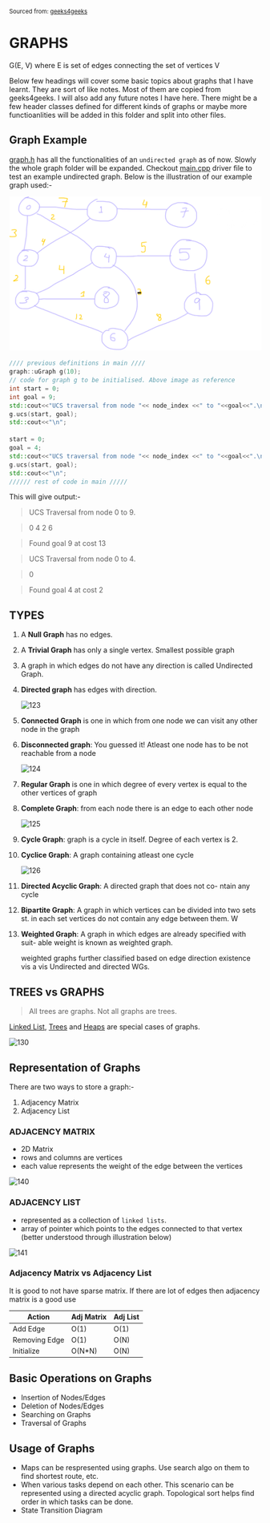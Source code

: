 <small> Sourced from: [geeks4geeks](https://www.geeksforgeeks.org/graph-data-structure-and-algorithms/)</small>
 
# GRAPHS 

G(E, V) where E is set of edges connecting 
the set of vertices V


Below few headings will cover some basic topics about graphs that I have learnt. They are sort of like notes. Most of them are copied from geeks4geeks. I will also add any future notes I have here. There might be a few header classes defined for different kinds of graphs or maybe more functioanlities will be added in this folder and split into other files.


## Graph Example

[graph.h](./graph.h) has all the functionalities of an `undirected graph` as of now. Slowly the whole graph folder will be expanded. Checkout [main.cpp](./main.cpp) driver file to test an example undirected graph. Below is the illustration of our example graph used:-

![exampleGraph](exampleGraph.png)

```cpp
//// previous definitions in main ////
graph::uGraph g(10);
// code for graph g to be initialised. Above image as reference 
int start = 0;
int goal = 9;
std::cout<<"UCS traversal from node "<< node_index <<" to "<<goal<<".\n";
g.ucs(start, goal);
std::cout<<"\n";

start = 0;
goal = 4;
std::cout<<"UCS traversal from node "<< node_index <<" to "<<goal<<".\n";
g.ucs(start, goal);
std::cout<<"\n";
////// rest of code in main /////
```

This will give output:- &nbsp;
>UCS Traversal from node 0 to 9.

>0 4 2 6 

>Found goal 9 at cost 13

>

>UCS Traversal from node 0 to 4.

>0

>Found goal 4 at cost 2



## TYPES

1.  A **Null Graph** has no edges.

2.  A **Trivial Graph** has only a single vertex. Smallest possible graph

3.  A graph in which edges do not have any direction is called Undirected Graph.

4.  **Directed graph** has edges with direction. 
    
    ![123](https://media.geeksforgeeks.org/wp-content/uploads/20200630114438/directed.jpg)

5.  **Connected Graph** is one in which from one node we can
    visit any other node in the graph

6. **Disconnected graph**: You guessed it! Atleast one node has to
    be not reachable from a node

    ![124](https://media.geeksforgeeks.org/wp-content/uploads/20200630121400/connected1.jpg)

7.  **Regular Graph** is one in which degree of every vertex is equal
    to the other vertices of graph

8.  **Complete Graph**: from each node there is an edge to each other node    
    
    ![125](https://media.geeksforgeeks.org/wp-content/uploads/20200630122008/regular.jpg)

9.  **Cycle Graph**: graph is a cycle in itself. Degree of each vertex is 2.
10. **Cyclice Graph**: A graph containing atleast one cycle

    ![126](https://media.geeksforgeeks.org/wp-content/uploads/20200630122225W/cyclic.jpg)

11. **Directed Acyclic Graph**: A directed graph that does not co-
    ntain any cycle

12. **Bipartite Graph**: A graph in which vertices can be divided into
    two sets st. in each set vertices do not contain any edge
    between them.
W
13. **Weighted Graph**:
    A graph in which edges are already specified with suit-
    able weight is known as weighted graph.

    weighted graphs further classified based on edge direction
    existence vis a vis Undirected and directed WGs.


## TREES vs GRAPHS

> All trees are graphs.
> Not all graphs are trees.


[Linked List](../linked%20lists/), [Trees](../trees/) and [Heaps](../heap/) are special cases of graphs.


![130](https://media.geeksforgeeks.org/wp-content/uploads/20200630123458/tree_vs_graph.jpg)

## Representation of Graphs
There are two ways to store a graph:-

1. Adjacency Matrix
2. Adjacency List

### ADJACENCY MATRIX
- 2D Matrix
- rows and columns are vertices
- each value represents the weight of the edge between the vertices

![140](https://media.geeksforgeeks.org/wp-content/uploads/20200630124726/adjacency_mat1.jpg)

### ADJACENCY LIST 
- represented as a collection of `linked lists`.
- array of pointer which points to the edges connected to that vertex (better understood through illustration below)

![141](https://media.geeksforgeeks.org/wp-content/uploads/20200630125356/adjacency_list.jpg)

### Adjacency Matrix vs Adjacency List

It is good to not have sparse matrix. If there are lot
of edges then adjacency matrix is a good use

Action        | Adj Matrix   | Adj List 
--------------|--------------|---------
Add Edge      |  O(1)        | O(1)
Removing Edge |  O(1)        | O(N)
Initialize    |  O(N*N)      | O(N)


## Basic Operations on Graphs

- Insertion of Nodes/Edges
- Deletion of Nodes/Edges
- Searching on Graphs
- Traversal of Graphs

## Usage of Graphs

- Maps can be respresented using graphs. Use search algo on
them to find shortest route, etc.
- When various tasks depend on each other. This scenario can be represented using a directed acyclic graph. Topological sort helps find order in which tasks can be done.
- State Transition Diagram



